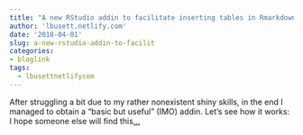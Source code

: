 ```yaml
---
title: "A new RStudio addin to facilitate inserting tables in Rmarkdown documents"
author: 'lbusett.netlify.com'
date: '2018-04-01'
slug: a-new-rstudio-addin-to-facilit
categories:
- bloglink
tags:
  - lbusettnetlifycom
---
```


After struggling a bit due to my rather nonexistent shiny skills, in the end I managed to obtain a “basic but useful” (IMO) addin. Let’s see how it works: I hope someone else will find this[... <i class="fas fa-external-link-alt"></i>](https://lbusett.netlify.com/post/a-new-rstudio-addin-to-facilitate-inserting-tables-in-rmarkdown-documents/)

